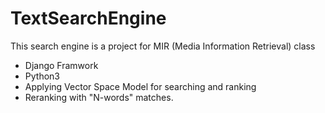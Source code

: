 # TextSearchEngine
This search engine is a project for MIR (Media Information Retrieval) class

- Django Framwork
- Python3
- Applying Vector Space Model for searching and ranking
- Reranking with "N-words" matches.
